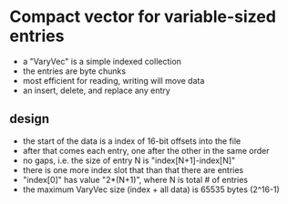 # Compact vector for variable-sized entries

* a "VaryVec" is a simple indexed collection
* the entries are byte chunks
* most efficient for reading, writing will move data
* an insert, delete, and replace any entry

## design
* the start of the data is a index of 16-bit offsets into the file
* after that comes each entry, one after the other in the same order
* no gaps, i.e. the size of entry N is "index[N+1]-index[N]"
* there is one more index slot that than that there are entries
* "index[0]" has value "2*(N+1)", where N is total # of entries
* the maximum VaryVec size (index + all data) is 65535 bytes (2^16-1)